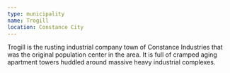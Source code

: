```yaml
---
type: municipality
name: Trogill
location: Constance City
---
```


Trogill is the rusting industrial company town of Constance Industries that was the original population center in the area. It is full of cramped aging apartment towers huddled around massive heavy industrial complexes. 